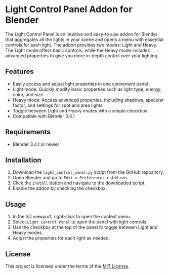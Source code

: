 # Light Control Panel Addon for Blender

The Light Control Panel is an intuitive and easy-to-use addon for Blender that aggregates all the lights in your scene and opens a menu with essential controls for each light. The addon provides two modes: Light and Heavy. The Light mode offers basic controls, while the Heavy mode includes advanced properties to give you more in-depth control over your lighting.

## Features

- Easily access and adjust light properties in one convenient panel
- Light mode: Quickly modify basic properties such as light type, energy, color, and size
- Heavy mode: Access advanced properties, including shadows, specular factor, and settings for spot and area lights
- Toggle between Light and Heavy modes with a simple checkbox
- Compatible with Blender 3.4.1

## Requirements

- Blender 3.4.1 or newer

## Installation

1. Download the `light_control_panel.py` script from the GitHub repository.
2. Open Blender and go to `Edit > Preferences > Add-ons`.
3. Click the `Install` button and navigate to the downloaded script.
4. Enable the addon by checking the checkbox.

## Usage

1. In the 3D viewport, right-click to open the context menu.
2. Select `Light Control Panel` to open the panel with light controls.
3. Use the checkbox at the top of the panel to toggle between Light and Heavy modes.
4. Adjust the properties for each light as needed.

## License

This project is licensed under the terms of the [MIT License](LICENSE).

